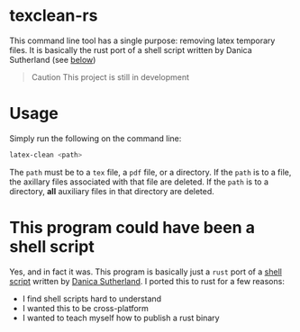 # texclean-rs

This command line tool has a single purpose: removing latex temporary files.
It is basically the rust port of a shell script written by Danica Sutherland (see [below](#This-program-could-have-been-a-shell-script))

> Caution
> This project is still in development

# Usage

Simply run the following on the command line:

```bash
latex-clean <path>
```
The `path` must be to a `tex` file, a `pdf` file, or a directory.
If the `path` is to a file, the axillary files associated with that file are deleted.
If the `path` is to a directory, **all** auxiliary files in that directory are deleted.

# This program could have been a shell script

Yes, and in fact it was.
This program is basically just a `rust` port of a [shell script](https://gist.github.com/djsutherland/266983#file-latex-clean-sh) written by [Danica Sutherland](https://gist.github.com/djsutherland).
I ported this to rust for a few reasons:

- I find shell scripts hard to understand
- I wanted this to be cross-platform
- I wanted to teach myself how to publish a rust binary
